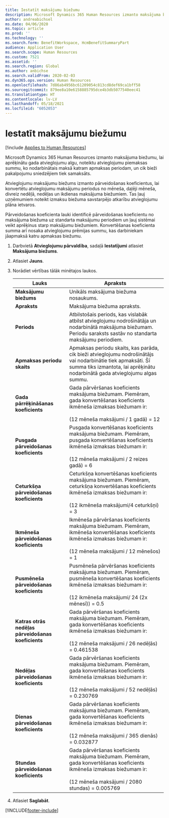 ```yaml
---
title: Iestatīt maksājumu biežumu
description: Microsoft Dynamics 365 Human Resources izmanto maksājuma biežumu, lai aprēķinātu gada atvieglojumu algu, noteiktu atvieglojumu piemaksas summu, ko nodarbinātais maksā katram apmaksas periodam, un cik bieži pakalpojumu sniedzējiem tiek samaksāts.
author: andreabichsel
ms.date: 04/06/2020
ms.topic: article
ms.prod: ''
ms.technology: ''
ms.search.form: BenefitWorkspace, HcmBenefitSummaryPart
audience: Application User
ms.search.scope: Human Resources
ms.custom: 7521
ms.assetid: ''
ms.search.region: Global
ms.author: anbichse
ms.search.validFrom: 2020-02-03
ms.dyn365.ops.version: Human Resources
ms.openlocfilehash: 7d86ab4956bc61209054c813cd8def69ca1bff58
ms.sourcegitcommit: 879ee8a10e6158885795dce4b3db5077540eec41
ms.translationtype: HT
ms.contentlocale: lv-LV
ms.lasthandoff: 05/18/2021
ms.locfileid: "6052053"
---
```

# <a name="set-up-payment-frequencies"></a>Iestatīt maksājumu biežumu

[!include [Applies to Human Resources](../includes/applies-to-hr.md)]

Microsoft Dynamics 365 Human Resources izmanto maksājuma biežumu, lai aprēķinātu gada atvieglojumu algu, noteiktu atvieglojumu piemaksas summu, ko nodarbinātais maksā katram apmaksas periodam, un cik bieži pakalpojumu sniedzējiem tiek samaksāts.

Atvieglojumu maksājumu biežums izmanto pārveidošanas koeficientus, lai konvertētu atvieglojumu maksājumu periodus no mēneša, daļēji mēneša, divreiz nedēļā, nedēļas un ikdienas maksājuma biežumiem. Tas ļauj uzņēmumiem noteikt izmaksu biežuma savstarpējo atkarību atvieglojumu plāna ietvaros.

Pārveidošanas koeficienta lauki identificē pārveidošanas koeficientu no maksājuma biežuma uz standarta maksājumu periodiem un ļauj sistēmai veikt aprēķinus starp maksājumu biežumiem. Konvertēšanas koeficienta summa arī nosaka atvieglojumu prēmijas summu, kas darbiniekam jāapmaksā katru apmaksas biežumu.

1. Darbvietā **Atvieglojumu pārvaldība**, sadaļā **Iestatījumi** atlasiet **Maksājuma biežums**.

2. Atlasiet **Jauns**.

3. Norādiet vērtības tālāk minētajos laukos.

   | Lauks | Apraksts |
   | --- | --- |
   | **Maksājumu biežums** | Unikāls maksājuma biežuma nosaukums. |
   | **Apraksts** | Maksājuma biežuma apraksts. |
   | **Periods** | Atbilstošais periods, kas vislabāk atbilst atvieglojumu nodrošinātāja un nodarbinātā maksājuma biežumam. Periodu saraksts sastāv no standarta maksājumu periodiem. |
   | **Apmaksas periodu skaits** | Apmaksas periodu skaits, kas parāda, cik bieži atvieglojumu nodrošinātājs vai nodarbinātie tiek apmaksāti. Šī summa tiks izmantota, lai aprēķinātu nodarbinātā gada atvieglojumu algas summu. |
   | **Gada pārrēķināšanas koeficients** | Gada pārvēršanas koeficients maksājuma biežumam. Piemēram, gada konvertēšanas koeficients ikmēneša izmaksas biežumam ir: </br></br>(12 mēneša maksājumi / 1 gadā) = 12 |
   | **Pusgada pārveidošanas koeficients** | Pusgada konvertēšanas koeficients maksājuma biežumam. Piemēram, pusgada konvertēšanas koeficients ikmēneša izmaksas biežumam ir: </br></br>(12 mēneša maksājumi / 2 reizes gadā) = 6 |
   | **Ceturkšņa pārveidošanas koeficients** | Ceturkšņa konvertēšanas koeficients maksājuma biežumam. Piemēram, ceturkšņa konvertēšanas koeficients ikmēneša izmaksas biežumam ir: </br></br>(12 ikmēneša maksājumi/4 ceturkšņi) = 3 |
   | **Ikmēneša pārveidošanas koeficients** | Ikmēneša pārvēršanas koeficients maksājuma biežumam. Piemēram, ikmēneša konvertēšanas koeficients ikmēneša izmaksas biežumam ir: </br></br>(12 mēneša maksājumi / 12 mēnešos) = 1 |
   | **Pusmēneša pārveidošanas koeficients** | Pusmēneša pārvēršanas koeficients maksājuma biežumam. Piemēram, pusmēneša konvertēšanas koeficients ikmēneša izmaksas biežumam ir: </br></br>(12 ikmēneša maksājumi/ 24 (2x mēnesī)) = 0.5 | 
   | **Katras otrās nedēļas pārveidošanas koeficients** | Gada pārvēršanas koeficients maksājuma biežumam. Piemēram, gada konvertēšanas koeficients ikmēneša izmaksas biežumam ir: </br></br>(12 mēneša maksājumi / 26 nedēļās) = 0.461538 |
   | **Nedēļas pārveidošanas koeficients** | Gada pārvēršanas koeficients maksājuma biežumam. Piemēram, gada konvertēšanas koeficients ikmēneša izmaksas biežumam ir: </br></br>(12 mēneša maksājumi / 52 nedēļās) = 0.230769 |
   | **Dienas pārveidošanas koeficients** | Gada pārvēršanas koeficients maksājuma biežumam. Piemēram, gada konvertēšanas koeficients ikmēneša izmaksas biežumam ir: </br></br>(12 mēneša maksājumi / 365 dienās) = 0.032877 |
   | **Stundas pārveidošanas koeficients** | Gada pārvēršanas koeficients maksājuma biežumam. Piemēram, gada konvertēšanas koeficients ikmēneša izmaksas biežumam ir: </br></br>(12 mēneša maksājumi / 2080 stundas) = 0.005769

4. Atlasiet **Saglabāt**. 


[!INCLUDE[footer-include](../includes/footer-banner.md)]